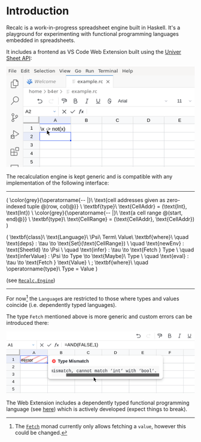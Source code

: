 # Introduction

Recalc is a work-in-progress spreadsheet engine built in Haskell.  It's a
playground for experimenting with functional programming languages embedded
in spreadsheets.

It includes a frontend as VS Code Web Extension built using the
[Univer Sheet API][univer-sheet-api]:

![function-ref](./gifs/function-ref.gif)

The recalculation engine is kept generic and is compatible with any
implementation of the following interface:

---

\(
\color{grey}{\operatorname{-- |}\ \text{cell addresses given as zero-indexed tuple @(row, col)@}} \\
\textbf{type}\ \text{CellAddr} = (\text{Int}, \text{Int}) \\
\color{grey}{\operatorname{-- |}\ \text{a cell range @(start, end)@}} \\
\textbf{type}\ \text{CellRange} = (\text{CellAddr}, \text{CellAddr})
\)

\(
\textbf{class}\ \text{Language}\ \Psi\ Term\ Value\ \textbf{where}\\
  \quad \text{deps} : \tau \to \text{Set}(\text{CellRange}) \\
  \quad \text{newEnv} : \text{SheetId} \to \Psi \\
  \quad \text{infer} : \tau \to \text{Fetch } Type \\
  \quad \text{inferValue} : \Psi \to Type \to \text{Maybe}\ Type \\
  \quad \text{eval} : \tau \to \text{Fetch } \text{Value} \\
 \; \textbf{where}\\
  \quad \operatorname{type}\ Type = Value
\)

(see [`Recalc.Engine`][recalc-language])

---

For now[^1] the `Language`s are restricted to those where types and values
coincide (i.e. dependently typed languages).

The type `Fetch` mentioned above is more generic and custom errors can be
introduced there:

![type-error](./gifs/type-error.gif)

The Web Extension includes a dependently typed functional programming language
(see [here][core]) which is actively developed (expect things to break).

<!-- Footnotes & References -->

  [^1]: The [`Fetch`](haddock/src/Recalc.Engine.Language.html#Fetch) monad
        currently only allows fetching a `value`, however this could be changed.

  [univer-sheet-api]: https://docs.univer.ai/en-US/guides/sheets/features/core/sheet-api
  [recalc-language]: ./haddock/Recalc-Engine.html#t:Language
  [core]: ./core.md
